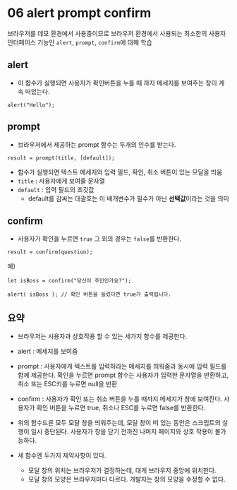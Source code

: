 # 06 alert prompt confirm
브라우저를 데모 환경에서 사용중이므로 브라우저 환경에서 사용되는 최소한의 사용자 인터페이스 기능인 `alert`, `prompt`, `confirm`에 대해 학습
## alert
- 이 함수가 실행되면 사용자가 확인버튼을 누를 때 까지 메세지를 보여주는 창이 계속 떠있는다.
```
alert("Hello");
```
## prompt
- 브라우저에서 제공하는 prompt 함수는 두개의 인수를 받는다.
```
result = prompt(title, [default]);
```
- 함수가 실행되면 텍스트 메세지와 입력 필드, 확인, 취소 버튼이 있는 모달을 띄움
- `title` : 사용자에게 보여줄 문자열
- `default` : 입력 필드의 초깃값
    - default를 감싸는 대괄호는 이 배개변수가 필수가 아닌 **선택값**이라는 것을 의미
## confirm
- 사용자가 확인을 누르면 `true` 그 외의 경우는 `false`를 반환한다.
```
result = confirm(question);
```
예)
```
let isBoss = confirm("당신이 주인인가요?");

alert( isBoss ); // 확인 버튼을 눌렀다면 true가 출력됩니다.
```

## 요약
- 브라우저는 사용자과 상호작용 할 수 있는 세가지 함수를 제공한다.
- alert : 메세지를 보여줌
- prompt : 사용자에게 텍스트를 입력하라는 메세지를 띄워줌과 동시에 입력 필드를 함께 제공한다. 확인을 누르면 prompt 함수는 사용자가 입력한 문자열을 반환하고, 취소 또는 ESC키를 누르면 null을 반환
- confirm : 사용자가 확인 또는 취소 버튼을 누를 때까지 메세지가 창에 보여진다. 사용자가 확인 버튼을 누르면 true, 취소나 ESC를 누르면 false를 반환한다.

- 위의 함수드른 모두 모달 창을 띄워주는데, 모달 창이 떠 있는 동안은 스크립트의 실행이 일시 중단된다. 사용자가 창을 닫기 전까진 나머지 페이지와 상호 작용이 불가능하다.

- 세 함수엔 두가지 제약사항이 있다.
    - 모달 창의 위치는 브라우저가 결정하는데, 대게 브라우저 중앙에 위치한다.
    - 모달 창의 모양은 브라우저마다 다르다. 개발자는 창의 모양을 수정할 수 없다.
